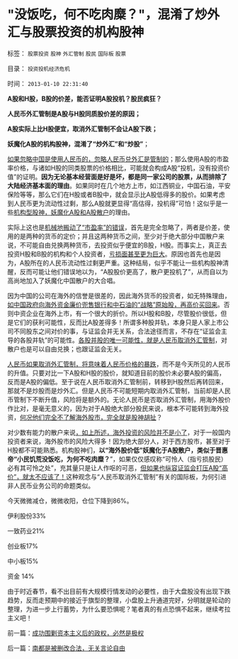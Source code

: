 # &quot;没饭吃，何不吃肉糜？&quot;，混淆了炒外汇与股票投资的机构股神

标签： `股票投资` `股神` `外汇管制` `股民` `国际板` `股票` 

目录： `投资投机经济危机`

时间： `2013-01-10 22:31:40`

**A股和H股，B股的价差，能否证明A股投机？股民疯狂？**

**人民币外汇管制是A股与H股同质股价差的原因；**

**A股实际上比H股便宜，取消外汇管制不会让A股下跌；**

**妖魔化A股的机构股神，混淆了“炒外汇”和“炒股”**；

[如果忽略中国是使用人民币的，忽略人民币兑外汇是管制的](../../../2011/5/25/人民币国际板“圈了钱，带不走”.md)；那么使用A股的市盈率价格，与诸如H股的同类股票的价格相比，可能就会构成A股“投机，没有投资价值”的证明。**因为无论基本经营面是好是坏，都是同一家公司的股票，从而排除了大陆经济基本面的理由**。如果同时在几个地方上市，如江西铜业，中国石油，平安保险等等，那么它们在H股或者B股中，就会显示比A股低得多的股价。如果考虑到人民币更为流动性过剩，那么A股就更显得“高估得，投机得”可怕！这似乎是一些[机构型股神，妖魔化A股和A股散户](../../../2011/12/22/经济学让您明白股神唱空唱多背后的玄妙.md)的理由。

实际上这也是[机械地搬动了“市盈率”的错误](../../../2012/12/4/A股机构化，相当于实体经济的特许权.md)，首先是完全忽略了，两者是价差，使用的是两种的货币的定价；并且这两种货币之间，至少对于绝大部分中国散户来说，不可能自由兑换两种货币，去投资似乎便宜的B股，H股。而事实上，真正去投资H股和B股的机构和个人投资者，[亏损面甚至更为巨大](../../../2007/12/7/泛舟三峡平湖风险远小于小船下大洋.md)。原因也首先也是因为，A股所在的人民币流动性过剩更严重。这种结局，似乎不能让一些机构股神清醒，反而可能让他们错误地以为，“A股股价更高了，散户更投机了”，从而自以为高尚地加入了妖魔化中国散户的大合唱。

因为中国的公司在海外的信誉是很差的，因此海外货币的投资者，如无特殊理由，[如中国政府向海外资金廉价兜售银行和中石油的“战略”原始股，再高价买回来](../../../2007/9/2/外资饕餮国有银行改制疯赚10000亿.md)。否则中资企业在海外上市，有一个很大的折价。所以H股和B股，尽管股价很低，但是它们的获利可能性，反而比A股差得多！所谓多种股并轨，本身只是人家上市公司不同股东之间对价的事，与证监会并无关系，合法途径而言，不存在“证监会主导的各股并轨”的可能性。[各股并股的唯一可能性，就是人民币取消外汇管制](../../../2011/5/25/人民币国际板是“藏富于外，藏汇于外”.md)，对散户也是可以自由兑换；也跟证监会无关。

[人民币如果取消外汇管制，将意味着人民币价格的暴跌](../../../2011/12/7/香港人民币汇率下跌，不反映人民币升值趋势逆转.md)，而不是今天所见的人民币的升值。只要对比一下A股和H股的股价，就知道目前的股价未必要A股的偏高，反而是A股的偏低。至于说在人民币取消外汇管制前，转移到H股然后再转回来，那就不是炒股而是炒外汇。但是人民币不可能短期内取消外汇管制，当前却是人民币管制下不断升值，风险将是额外的。无论人民币是否取消外汇管制，用海外股价作比对，是毫无意义的，因为对于A股绝大部分股民来说，根本不可能转到海外投资，[何况他们完全不了解海外股市，完全就是股神胡扯](../../../2008/10/21/与美国投资者交流：中美港的股票.md)？

对少数有能力的散户来说[，如上所述，海外投资的风险并不是小了](../../../2008/1/26/大陆陷在香港的资金上策斩仓出局.md)，对于一般国内投资者来说，海外股市的风险大得多！因为绝大部分人，对于西方股市，甚至对于H股都不可能熟悉。机构股神们，**以“海外股价低”妖魔化于A股散户，类似于晋惠帝“小民饥荒没饭吃，为何不吃肉糜？**”，如果仅仅感叹称“可怜人（指亏损股民）必有其可怜之处”，充其量只是让人作呕的可恶，[但如果也纵容证监会打压A股“高价”，就太不应该了！](../../../2010/9/2/疯神演义：最根本的市场“道德”.md)这种观念与“人民币取消外汇管制”有关的国际板，为何引进非人民币业务公司的命题类似。

今天微微减仓，微微收阳，仓位下降到86%。

伊利股份33%

一致药业21%

创业板17%

中小板15%

资金 14%

由于时近春节，看不出目前有大规模行情发动的必要性，由于大盘股没有出现下跌趋势，反而走预期中的接近于旗型的整理，小盘股上升通道完好，分明就是轮动的整理，为进一步上行蓄势，为什么要恐惧呢？笔者真的有点恐惧不起来，继续考拉主义吧！



前一篇：[成功围剿资本主义后的政权，必然是极权](../../../2013/1/10/成功围剿资本主义后的政权，必然是极权.md)

后一篇：[南都是被删改合法，无关言论自由](../../../2013/1/11/南都是被删改合法，无关言论自由.md)